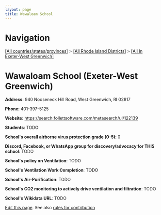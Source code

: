 ```yaml
---
layout: page
title: Wawaloam School
---
```

# Navigation

[[All countries/states/provinces]](../../..) > [[All Rhode Island Districts]](../..) > [[All In Exeter-West Greenwich]](..)

# Wawaloam School (Exeter-West Greenwich)

**Address**: 940 Nooseneck Hill Road, West Greenwich, RI 02817

**Phone**: 401-397-5125

**Website**: <https://search.follettsoftware.com/metasearch/ui/122139>

**Students**: TODO

**School's overall airborne virus protection grade (0-5)**: 0

**Discord, Facebook, or WhatsApp group for discovery/advocacy for THIS school**: TODO

**School's policy on Ventilation**: TODO

**School's Ventilation Work Completion**: TODO

**School's Air-Purification**: TODO

**School's CO2 monitoring to actively drive ventilation and filtration**: TODO

**School's Wikidata URL**: TODO


[Edit this page](https://github.com/ventilate-schools/RI/edit/main/./Exeter-West_Greenwich/Wawaloam_School.md). See also [rules for contribution](../../../contribution-rules/)